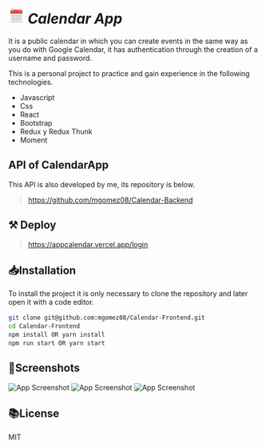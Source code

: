 # ![Logo](https://raw.githubusercontent.com/mgomez08/Calendar-Frontend/master/public/favicon.png) _Calendar App_ 


It is a public calendar in which you can create events in the same way as you do with Google Calendar, it has authentication through the creation of a username and password.

This is a personal project to practice and gain experience in the following technologies.

- Javascript
- Css
- React
- Bootstrap
- Redux y Redux Thunk
- Moment


## API of CalendarApp

This API is also developed by me, its repository is below.

> https://github.com/mgomez08/Calendar-Backend

## ⚒ Deploy

> https://appcalendar.vercel.app/login

## 📥Installation

To install the project it is only necessary to clone the repository and later open it with a code editor.

```sh
git clone git@github.com:mgomez08/Calendar-Frontend.git
cd Calendar-Frontend
npm install OR yarn install
npm run start OR yarn start
```

## 📱Screenshots

![App Screenshot](https://i.imgur.com/cHKoqRx.png)
![App Screenshot](https://i.imgur.com/ZJm2GsC.png)
![App Screenshot](https://i.imgur.com/4h0pKOZ.png)

## 📚License

MIT
